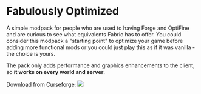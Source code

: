 # Fabulously Optimized

A simple modpack for people who are used to having Forge and OptiFine and are curious to see what equivalents Fabric has to offer. You could consider this modpack a "starting point" to optimize your game before adding more functional mods or you could just play this as if it was vanilla - the choice is yours. 

The pack only adds performance and graphics enhancements to the client, so **it works on every world and server**.

Download from Curseforge: ![](https://cf.way2muchnoise.eu/fabulously-optimized.svg)
